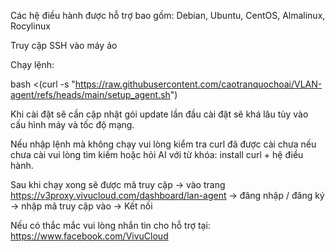 Các hệ điều hành được hỗ trợ bao gồm: Debian, Ubuntu, CentOS, Almalinux, Rocylinux

Truy cập SSH vào máy ảo

Chạy lệnh:

bash <(curl -s "https://raw.githubusercontent.com/caotranquochoai/VLAN-agent/refs/heads/main/setup_agent.sh")

Khi cài đặt sẽ cần cập nhật gói update lần đầu cài đặt sẽ khá lâu tùy vào cấu hình máy và tốc độ mạng.

Nếu nhập lệnh mà không chạy vui lòng kiểm tra curl đã được cài chưa nếu chưa cài vui lòng tìm kiếm hoặc hỏi AI với từ khóa: install curl + hệ điều hành.

Sau khi chạy xong sẽ được mã truy cập -> vào trang https://v3proxy.vivucloud.com/dashboard/lan-agent -> đăng nhập / đăng ký -> nhập mã truy cập vào -> Kết nối

Nếu có thắc mắc vui lòng nhắn tin cho hỗ trợ tại:
https://www.facebook.com/VivuCloud

